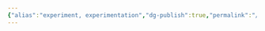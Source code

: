 ```yaml
---
{"alias":"experiment, experimentation","dg-publish":true,"permalink":"/cards/related-concepts-and-theories/experimentation/","dgPassFrontmatter":true,"created":"2023-02-06T11:52:48.725+01:00","updated":"2023-02-06T11:54:37.495+01:00"}
---
```



